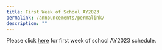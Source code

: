 ```yaml
---
title: First Week of School AY2023
permalink: /announcements/permalink/
description: ""
---
```

Please click [here](/files/Announcements/Dunman%Sec%First%Week%Programme.pdf) for first week of school AY2023 schedule.